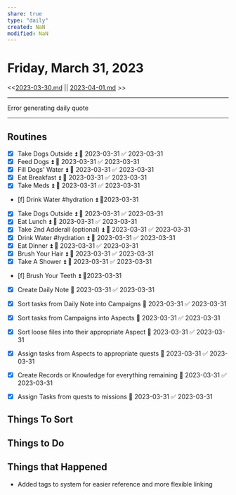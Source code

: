 ```yaml
---
share: true
type: "daily"
created: NaN 
modified: NaN
---
```

# Friday, March 31, 2023
<<[2023-03-30.md](./2023-03-30.md) || [2023-04-01.md](./2023-04-01.md) >>

---

Error generating daily quote

---
 
## Routines
- [x] Take Dogs Outside ⏫ 📅 2023-03-31 ✅ 2023-03-31
- [x] Feed Dogs ⏫ 📅 2023-03-31 ✅ 2023-03-31
- [x] Fill Dogs' Water ⏫ 📅 2023-03-31 ✅ 2023-03-31
- [x] Eat Breakfast ⏫ 📅 2023-03-31 ✅ 2023-03-31
- [x] Take Meds ⏫ 📅 2023-03-31 ✅ 2023-03-31
- [f] Drink Water #hydration ⏫  📆2023-03-31
- [x] Take Dogs Outside ⏫ 📅 2023-03-31 ✅ 2023-03-31
- [x] Eat Lunch ⏫ 📅 2023-03-31 ✅ 2023-03-31
- [x] Take 2nd Adderall (optional) ⏫ 📅 2023-03-31 ✅ 2023-03-31
- [x] Drink Water #hydration ⏫ 📅 2023-03-31 ✅ 2023-03-31
- [x] Eat Dinner ⏫ 📅 2023-03-31 ✅ 2023-03-31
- [x] Brush Your Hair ⏫ 📅 2023-03-31 ✅ 2023-03-31
- [x] Take A Shower ⏫ 📅 2023-03-31 ✅ 2023-03-31
- [f] Brush Your Teeth ⏫  📆2023-03-31
- [x] Create Daily Note 📅 2023-03-31 ✅ 2023-03-31
- [x] Sort tasks from Daily Note into Campaigns 📅 2023-03-31 ✅ 2023-03-31
- [x] Sort tasks from Campaigns into Aspects 📅 2023-03-31 ✅ 2023-03-31
- [x] Sort loose files into their appropriate Aspect 📅 2023-03-31 ✅ 2023-03-31
- [x] Assign tasks from Aspects to appropriate quests 📅 2023-03-31 ✅ 2023-03-31
- [x] Create Records or Knowledge for everything remaining 📅 2023-03-31 ✅ 2023-03-31
- [x] Assign Tasks from quests to missions 📅 2023-03-31 ✅ 2023-03-31


## Things To Sort

## Things to Do









## Things that Happened
- Added tags to system for easier reference and more flexible linking